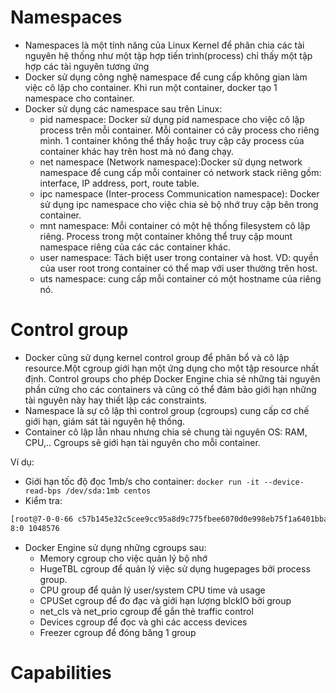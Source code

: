 # Namespaces
- Namespaces là một tính năng của Linux Kernel để phân chia các tài nguyên hệ thống như một tập hợp tiến trình(process) chỉ thấy một tập hợp các tài nguyên tương ứng
- Docker sử dụng công nghệ namespace để cung cấp không gian làm việc cô lập cho container. Khi run một container, docker tạo 1 namespace cho container.
- Docker sử dụng các namespace sau trên Linux:
  - pid namespace: Docker sử dụng pid namespace cho việc cô lập process trên mỗi container. Mỗi container có cây process cho riêng mình. 1 container không thể thấy hoặc truy cập cây process của container khác hay trên host mà nó đang chạy.
  - net namespace (Network namespace):Docker sử dụng network namespace để cung cấp mỗi container có network stack riêng gồm: interface, IP address, port, route table.
  - ipc namespace (Inter-process Communication namespace): Docker sử dụng ipc namespace cho việc chia sẻ bộ nhớ truy cập bên trong container.
  - mnt namespace: Mỗi container có một hệ thống filesystem cô lập riêng. Process trong một container không thể truy cập mount namespace riêng của các các container khác.
  - user namespace: Tách biệt user trong container và host. VD: quyền của user root trong container có thể map với user thường trên host.
  - uts namespace: cung cấp mỗi container có một hostname của riêng nó.

# Control group
- Docker cũng sử dụng kernel control group để phân bổ và cô lập resource.Một cgroup giới hạn một ứng dụng cho một tập resource nhất định. Control groups cho phép Docker Engine chia sẻ những tài nguyên phần cứng cho các containers và cũng có thể đảm bảo giới hạn những tài nguyên này hay thiết lập các constraints.
- Namespace là sự cô lập thì control group (cgroups) cung cấp cơ chế giới hạn, giám sát tài nguyên hệ thống.
- Container cô lập lẫn nhau nhưng chia sẻ chung tài nguyên OS: RAM, CPU,.. Cgroups sẽ giới hạn tài nguyên cho mỗi container.

Ví dụ:
- Giới hạn tốc độ đọc 1mb/s cho container: `docker run -it --device-read-bps /dev/sda:1mb centos`
- Kiểm tra: 

```sh
[root@7-0-0-66 c57b145e32c5cee9cc95a8d9c775fbee6070d0e998eb75f1a6401bbaa527c521]# cat blkio.throttle.read_bps_device 
8:0 1048576
```
- Docker Engine sử dụng những cgroups sau:
	- Memory cgroup cho việc quản lý bộ nhớ
	- HugeTBL cgroup để quản lý việc sử dụng hugepages bởi process group.
	- CPU group để quản lý user/system CPU time và usage
	- CPUSet cgroup để đo đạc và giới hạn lượng blckIO bởi group
	- net_cls và net_prio cgroup để gắn thẻ traffic control
	- Devices cgroup để đọc và ghi các access devices
	- Freezer cgroup để đóng băng 1 group
# Capabilities
